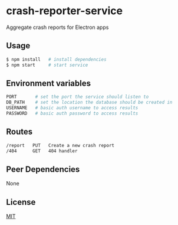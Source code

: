 # crash-reporter-service
Aggregate crash reports for Electron apps

## Usage
```sh
$ npm install   # install dependencies
$ npm start     # start service
```

## Environment variables
```sh
PORT       # set the port the service should listen to
DB_PATH    # set the location the database should be created in
USERNAME   # basic auth username to access results
PASSWORD   # basic auth password to access results
```

## Routes
```txt
/report   PUT   Create a new crash report
/404      GET   404 handler
```

## Peer Dependencies
None

## License
[MIT](https://tldrlegal.com/license/mit-license)
